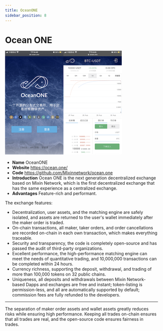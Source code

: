 ```yaml
---
title: OceanONE
sidebar_position: 8
---
```


# Ocean ONE

![TODO: English Version Img: OceanONE](./oceanone.png)

- **Name** OceanONE
- **Website** https://ocean.one/
- **Code** https://github.com/Mixinnetwork/ocean.one
- **Introduction** Ocean ONE is the next generation decentralized exchange based on Mixin Network, which is the first decentralized exchange that has the same experience as a centralized exchange.
- **Advantages** Feature-rich and performant.

The exchange features:

- Decentralization, user assets, and the matching engine are safely isolated, and assets are returned to the user's wallet immediately after the maker order is traded.
- On-chain transactions, all maker, taker orders, and order cancellations are recorded on-chain in each own transaction, which makes everything traceable.
- Security and transparency, the code is completely open-source and has passed the audit of third-party organizations.
- Excellent performance, the high-performance matching engine can meet the needs of quantitative trading, and 10,000,000 transactions can be completed within 24 hours.
- Currency richness, supporting the deposit, withdrawal, and trading of more than 100,000 tokens on 32 public chains.
- Uniqueness, all deposits and withdrawals between Mixin Network-based Dapps and exchanges are free and instant; token-listing is permission-less, and all are automatically supported by default; commission fees are fully refunded to the developers.

---
The separation of maker order assets and wallet assets greatly reduces risks while ensuring high performance. Keeping all trades on-chain ensures that all trades are real, and the open-source code ensures fairness in trades.
